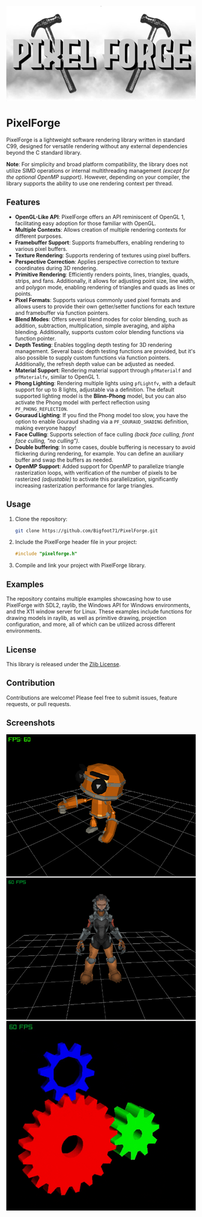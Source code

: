 ![PixelForge](examples/resources/images/PixelForge.png)

# PixelForge

PixelForge is a lightweight software rendering library written in standard C99, designed for versatile rendering without any external dependencies beyond the C standard library.

**Note**: For simplicity and broad platform compatibility, the library does not utilize SIMD operations or internal multithreading management _(except for the optional OpenMP support)_. However, depending on your compiler, the library supports the ability to use one rendering context per thread.

## Features

- **OpenGL-Like API**: PixelForge offers an API reminiscent of OpenGL 1, facilitating easy adoption for those familiar with OpenGL.
- **Multiple Contexts**: Allows creation of multiple rendering contexts for different purposes.
- **Framebuffer Support**: Supports framebuffers, enabling rendering to various pixel buffers.
- **Texture Rendering**: Supports rendering of textures using pixel buffers.
- **Perspective Correction**: Applies perspective correction to texture coordinates during 3D rendering.
- **Primitive Rendering**: Efficiently renders points, lines, triangles, quads, strips, and fans. Additionally, it allows for adjusting point size, line width, and polygon mode, enabling rendering of triangles and quads as lines or points.
- **Pixel Formats**: Supports various commonly used pixel formats and allows users to provide their own getter/setter functions for each texture and framebuffer via function pointers.
- **Blend Modes**: Offers several blend modes for color blending, such as addition, subtraction, multiplication, simple averaging, and alpha blending. Additionally, supports custom color blending functions via function pointer.
- **Depth Testing**: Enables toggling depth testing for 3D rendering management. Several basic depth testing functions are provided, but it's also possible to supply custom functions via function pointers. Additionally, the refresh depth value can be adjusted as needed.
- **Material Support**: Rendering material support through `pfMaterialf` and `pfMaterialfv`, similar to OpenGL 1.
- **Phong Lighting**: Rendering multiple lights using `pfLightfv`, with a default support for up to 8 lights, adjustable via a definition. The default supported lighting model is the **Blinn-Phong** model, but you can also activate the Phong model with perfect reflection using `PF_PHONG_REFLECTION`.
- **Gouraud Lighting**: If you find the Phong model too slow, you have the option to enable Gouraud shading via a `PF_GOURAUD_SHADING` definition, making everyone happy!
- **Face Culling**: Supports selection of face culling _(back face culling, front face culling, "no culling")_.
- **Double buffering**: In some cases, double buffering is necessary to avoid flickering during rendering, for example. You can define an auxiliary buffer and swap the buffers as needed.
- **OpenMP Support**: Added support for OpenMP to parallelize triangle rasterization loops, with verification of the number of pixels to be rasterized _(adjustable)_ to activate this parallelization, significantly increasing rasterization performance for large triangles.

## Usage

1. Clone the repository:

   ```bash
   git clone https://github.com/Bigfoot71/PixelForge.git
   ```

2. Include the PixelForge header file in your project:

   ```c
   #include "pixelforge.h"
   ```

3. Compile and link your project with PixelForge library.

## Examples

The repository contains multiple examples showcasing how to use PixelForge with SDL2, raylib, the Windows API for Windows environments, and the X11 window server for Linux. These examples include functions for drawing models in raylib, as well as primitive drawing, projection configuration, and more, all of which can be utilized across different environments.

## License

This library is released under the [Zlib License](LICENSE).

## Contribution

Contributions are welcome! Please feel free to submit issues, feature requests, or pull requests.

## Screenshots
![PixelForge](examples/screenshots/ModelAnimation.png)
![PixelForge](examples/screenshots/ModelTextured.png)
![PixelForge](examples/screenshots/Gears.gif)
